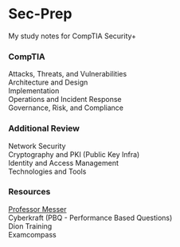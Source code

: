 # Sec-Prep
My study notes for CompTIA Security+

### CompTIA
Attacks, Threats, and Vulnerabilities  
Architecture and Design  
Implementation  
Operations and Incident Response  
Governance, Risk, and Compliance  

### Additional Review 
Network Security  
Cryptography and PKI (Public Key Infra)  
Identity and Access Management  
Technologies and Tools  


### Resources

[Professor Messer](https://www.youtube.com/watch?v=KiEptGbnEBc&list=PLG49S3nxzAnl4QDVqK-hOnoqcSKEIDDuv)  
Cyberkraft (PBQ - Performance Based Questions)  
Dion Training  
Examcompass  